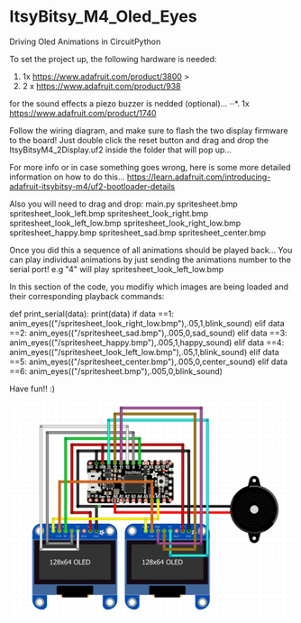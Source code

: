# ItsyBitsy_M4_Oled_Eyes
Driving Oled Animations in CircuitPython

To set the project up, the following hardware is needed:
1.  1x https://www.adafruit.com/product/3800 >
2. 2 x https://www.adafruit.com/product/938

for the sound effects a piezo buzzer is nedded (optional)...
⋅⋅*. 1x https://www.adafruit.com/product/1740

Follow the wiring diagram, and make sure to flash the two display firmware to the board!
Just double click the reset button and drag and drop the ItsyBitsyM4_2Display.uf2 inside the folder that will pop up...

For more info or in case something goes wrong, here is some more detailed information on how to do this...
https://learn.adafruit.com/introducing-adafruit-itsybitsy-m4/uf2-bootloader-details

Also you will need to drag and drop:
main.py 
spritesheet.bmp
spritesheet_look_left.bmp
spritesheet_look_right.bmp
spritesheet_look_left_low.bmp
spritesheet_look_right_low.bmp
spritesheet_happy.bmp
spritesheet_sad.bmp
spritesheet_center.bmp

Once you did this a sequence of all animations should be played back...
You can play individual animations by just sending the animations number to the serial port!
e.g "4" will play spritesheet_look_left_low.bmp

In this section of the code, you modifiy which images are being loaded and their corresponding playback commands:

def print_serial(data):
    print(data)
    if data ==1:
        anim_eyes(("/spritesheet_look_right_low.bmp"),.05,1,blink_sound)
    elif data ==2:
        anim_eyes(("/spritesheet_sad.bmp"),.005,0,sad_sound)
    elif data ==3:
        anim_eyes(("/spritesheet_happy.bmp"),.005,1,happy_sound)
    elif data ==4:
        anim_eyes(("/spritesheet_look_left_low.bmp"),.05,1,blink_sound)
    elif data ==5:
        anim_eyes(("/spritesheet_center.bmp"),.005,0,center_sound)
    elif data ==6:
         anim_eyes(("/spritesheet.bmp"),.005,0,blink_sound)

Have fun!! :)

![alt text](https://github.com/SwannSchilling/ItsyBitsy_M4_Oled_Eyes/blob/main/OledsAndBuzzer.JPG)

